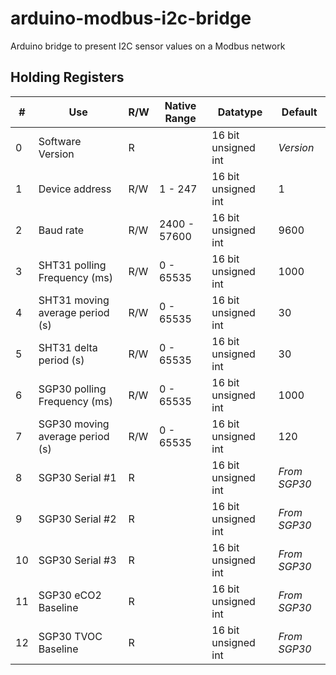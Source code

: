 # arduino-modbus-i2c-bridge
Arduino bridge to present I2C sensor values on a Modbus network

## Holding Registers

| #  | Use                             | R/W | Native Range | Datatype            | Default      |
| -- |-------------------------------- | --- | ------------ | ------------------- | ------------ |
| 0  | Software Version                | R   |              | 16 bit unsigned int | *Version*    |
| 1  | Device address                  | R/W | 1 - 247      | 16 bit unsigned int | 1            |
| 2  | Baud rate                       | R/W | 2400 - 57600 | 16 bit unsigned int | 9600         |
| 3  | SHT31 polling Frequency (ms)    | R/W | 0 - 65535    | 16 bit unsigned int | 1000         |
| 4  | SHT31 moving average period (s) | R/W | 0 - 65535    | 16 bit unsigned int | 30           |
| 5  | SHT31 delta period (s)          | R/W | 0 - 65535    | 16 bit unsigned int | 30           |
| 6  | SGP30 polling Frequency (ms)    | R/W | 0 - 65535    | 16 bit unsigned int | 1000         |
| 7  | SGP30 moving average period (s) | R/W | 0 - 65535    | 16 bit unsigned int | 120          |
| 8  | SGP30 Serial #1                 | R   |              | 16 bit unsigned int | *From SGP30* |
| 9  | SGP30 Serial #2                 | R   |              | 16 bit unsigned int | *From SGP30* |
| 10 | SGP30 Serial #3                 | R   |              | 16 bit unsigned int | *From SGP30* |
| 11 | SGP30 eCO2 Baseline             | R   |              | 16 bit unsigned int | *From SGP30* |
| 12 | SGP30 TVOC Baseline             | R   |              | 16 bit unsigned int | *From SGP30* |
